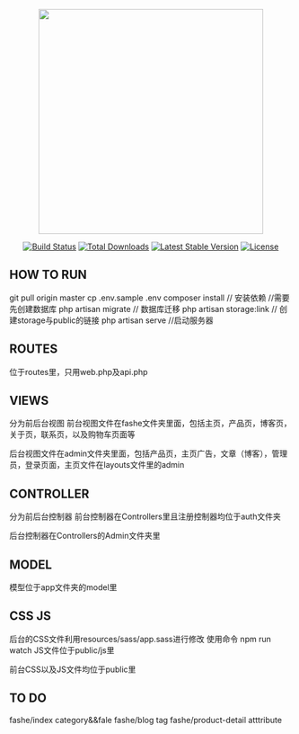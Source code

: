 <p align="center"><a href="https://laravel.com" target="_blank"><img src="https://raw.githubusercontent.com/laravel/art/master/logo-lockup/5%20SVG/2%20CMYK/1%20Full%20Color/laravel-logolockup-cmyk-red.svg" width="400"></a></p>

<p align="center">
<a href="https://travis-ci.org/laravel/framework"><img src="https://travis-ci.org/laravel/framework.svg" alt="Build Status"></a>
<a href="https://packagist.org/packages/laravel/framework"><img src="https://poser.pugx.org/laravel/framework/d/total.svg" alt="Total Downloads"></a>
<a href="https://packagist.org/packages/laravel/framework"><img src="https://poser.pugx.org/laravel/framework/v/stable.svg" alt="Latest Stable Version"></a>
<a href="https://packagist.org/packages/laravel/framework"><img src="https://poser.pugx.org/laravel/framework/license.svg" alt="License"></a>
</p>

## HOW TO RUN
git pull origin master
cp .env.sample .env
composer install  // 安装依赖
//需要先创建数据库
php artisan migrate  // 数据库迁移
php artisan storage:link  // 创建storage与public的链接
php artisan serve //启动服务器

## ROUTES
位于routes里，只用web.php及api.php

## VIEWS
分为前后台视图
前台视图文件在fashe文件夹里面，包括主页，产品页，博客页，关于页，联系页，以及购物车页面等

后台视图文件在admin文件夹里面，包括产品页，主页广告，文章（博客），管理员，登录页面，主页文件在layouts文件里的admin

## CONTROLLER
分为前后台控制器
前台控制器在Controllers里且注册控制器均位于auth文件夹

后台控制器在Controllers的Admin文件夹里

## MODEL
模型位于app文件夹的model里

## CSS JS
后台的CSS文件利用resources/sass/app.sass进行修改 使用命令 npm run watch
    JS文件位于public/js里

前台CSS以及JS文件均位于public里

## TO DO
fashe/index category&&fale 
fashe/blog tag
fashe/product-detail atttribute